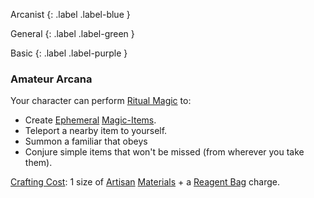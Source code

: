 
Arcanist
{: .label .label-blue }

General
{: .label .label-green }

Basic
{: .label .label-purple }
### Amateur Arcana
Your character can perform [Ritual Magic](Game/Magic#Ritual%20Magic) to:
* Create [Ephemeral](Game/Magic-Items#Ephemeral) [Magic-Items](Game/Magic-Items).
* Teleport a nearby item to yourself.
* Summon a familiar that obeys
* Conjure simple items that won't be missed (from wherever you take them).

 [Crafting Cost](Game/Core/Terminology#Crafting%20Cost): 1 size of [Artisan](Game/Materials#Artisan) [Materials](Game/Materials) + a [Reagent Bag](Game/Example-Gear#Reagent%20Bag) charge.